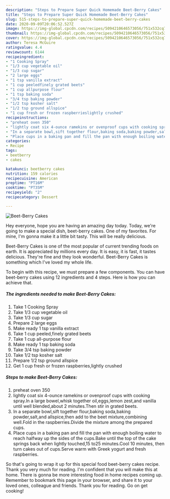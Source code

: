 ```yaml
---
description: "Steps to Prepare Super Quick Homemade Beet-Berry Cakes"
title: "Steps to Prepare Super Quick Homemade Beet-Berry Cakes"
slug: 515-steps-to-prepare-super-quick-homemade-beet-berry-cakes
date: 2020-09-09T20:06:52.527Z
image: https://img-global.cpcdn.com/recipes/5094210646573056/751x532cq70/beet-berry-cakes-recipe-main-photo.jpg
thumbnail: https://img-global.cpcdn.com/recipes/5094210646573056/751x532cq70/beet-berry-cakes-recipe-main-photo.jpg
cover: https://img-global.cpcdn.com/recipes/5094210646573056/751x532cq70/beet-berry-cakes-recipe-main-photo.jpg
author: Teresa McGuire
ratingvalue: 4.4
reviewcount: 6144
recipeingredient:
- "1 Cooking Spray"
- "1/3 cup vegetable oil"
- "1/3 cup sugar"
- "2 large eggs"
- "1 tsp vanilla extract"
- "1 cup peeledfinely grated beets"
- "1 cup allpurpose flour"
- "1 tsp baking soda"
- "3/4 tsp baking powder"
- "1/2 tsp kosher salt"
- "1/2 tsp ground allspice"
- "1 cup fresh or frozen raspberrieslightly crushed"
recipeinstructions:
- "preheat oven 350"
- "lightly coat six 4-ounce ramekins or ovenproof cups with cooking spray.ln a large bowel,whisk together oil,eggs,lemon zest,and vanilla until well blended,about 2 minutes.Then stir in grated beets."
- "In a separate bowl,sift together flour,baking soda,baking powder,salt,and allspice,then add to the beet mixture,combining well.Fold in the raspberries.Divide the mixture among the prepared cups."
- "Place cups in a baking pan and fill the pan with enough boiling water to reach halfway up the sides of the cups.Bake until the top of the cake springs back when lightly touched,15 to25 minutes.Cool 10 minutes, then turn cakes out of cups.Serve warm with Greek yogurt and fresh raspberries."
categories:
- Recipe
tags:
- beetberry
- cakes

katakunci: beetberry cakes 
nutrition: 159 calories
recipecuisine: American
preptime: "PT16M"
cooktime: "PT35M"
recipeyield: "2"
recipecategory: Dessert

---
```



![Beet-Berry Cakes](https://img-global.cpcdn.com/recipes/5094210646573056/751x532cq70/beet-berry-cakes-recipe-main-photo.jpg)

Hey everyone, hope you are having an amazing day today. Today, we're going to make a special dish, beet-berry cakes. One of my favorites. For mine, I'm gonna make it a little bit tasty. This will be really delicious.



Beet-Berry Cakes is one of the most popular of current trending foods on earth. It is appreciated by millions every day. It is easy, it is fast, it tastes delicious. They're fine and they look wonderful. Beet-Berry Cakes is something which I've loved my whole life.


To begin with this recipe, we must prepare a few components. You can have beet-berry cakes using 12 ingredients and 4 steps. Here is how you can achieve that.

<!--inarticleads1-->

##### The ingredients needed to make Beet-Berry Cakes:

1. Take 1 Cooking Spray
1. Take 1/3 cup vegetable oil
1. Take 1/3 cup sugar
1. Prepare 2 large eggs
1. Make ready 1 tsp vanilla extract
1. Take 1 cup peeled,finely grated beets
1. Take 1 cup all-purpose flour
1. Make ready 1 tsp baking soda
1. Take 3/4 tsp baking powder
1. Take 1/2 tsp kosher salt
1. Prepare 1/2 tsp ground allspice
1. Get 1 cup fresh or frozen raspberries,lightly crushed




<!--inarticleads2-->

##### Steps to make Beet-Berry Cakes:

1. preheat oven 350
1. lightly coat six 4-ounce ramekins or ovenproof cups with cooking spray.ln a large bowel,whisk together oil,eggs,lemon zest,and vanilla until well blended,about 2 minutes.Then stir in grated beets.
1. In a separate bowl,sift together flour,baking soda,baking powder,salt,and allspice,then add to the beet mixture,combining well.Fold in the raspberries.Divide the mixture among the prepared cups.
1. Place cups in a baking pan and fill the pan with enough boiling water to reach halfway up the sides of the cups.Bake until the top of the cake springs back when lightly touched,15 to25 minutes.Cool 10 minutes, then turn cakes out of cups.Serve warm with Greek yogurt and fresh raspberries.




So that's going to wrap it up for this special food beet-berry cakes recipe. Thank you very much for reading. I'm confident that you will make this at home. There is gonna be more interesting food in home recipes coming up. Remember to bookmark this page in your browser, and share it to your loved ones, colleague and friends. Thank you for reading. Go on get cooking!
